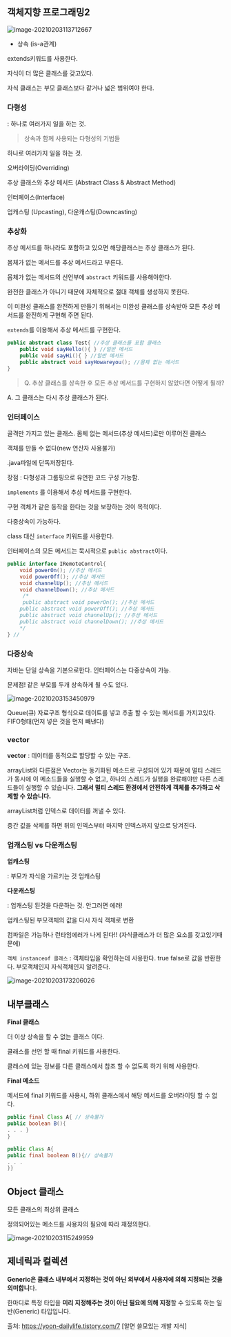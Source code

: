 ## 객체지향 프로그래밍2

![image-20210203113712667](md-images/image-20210203113712667.png)

- 상속 (is-a관계)

extends키워드를 사용한다.

자식이 더 많은 클래스를 갖고있다.

자식 클래스는 부모 클래스보다 같거나 넓은 범위여야 한다.



### 다형성

: 하나로 여러가지 일을 하는 것.

> 상속과 함께 사용되는 다형성의 기법들

하나로 여러가지 일을 하는 것.

오버라이딩(Overriding)

추상 클래스와 추상 메서드 (Abstract Class & Abstract Method)

인터페이스(Interface) 

업캐스팅 (Upcasting), 다운캐스팅(Downcasting)



### 추상화

추상 메서드를 하나라도 포함하고 있으면 해당클래스는 추상 클래스가 된다.

몸체가 없는 메서드를 추상 메서드라고 부른다.

몸체가 없는 메서드의 선언부에 `abstract` 키워드를 사용해야한다.

완전한 클래스가 아니기 때문에 자체적으로 절대 객체를 생성하지 못한다.

이 미완성 클래스를 완전하게 만들기 위해서는 미완성 클래스를 상속받아 모든 추상 메서드를 완전하게 구현해 주면 된다.

`extends`를 이용해서 추상 메서드를 구현한다.

```java
public abstract class Test{ //추상 클래스를 포함 클래스
    public void sayHello(){ } //일반 메서드
    public void sayHi(){ } //일반 메서드
    public abstract void sayHowareyou(); //몸체 없는 메서드
}

```



> Q. 추상 클래스를 상속한 후 모든 추상 메서드를 구현하지 않았다면 어떻게 될까?

A. 그 클래스는 다시 추상 클래스가 된다.



### 인터페이스

골격만 가지고 있는 클래스. 몸체 없는 메서드(추상 메서드)로만 이루어진 클래스

객체를 만들 수 없다(new 연산자 사용불가)

.java파일에 단독저장된다.

장점 : 다형성과 그룹핑으로 유연한 코드 구성 가능함.

`implements` 를 이용해서 추상 메서드를 구현한다.

구현 객체가 같은 동작을 한다는 것을 보장하는 것이 목적이다. 

다중상속이 가능하다. 

class 대신 `interface` 키워드를 사용한다.

인터페이스의 모든 메서드는 묵시적으로 `public abstract`이다.

```java
public interface IRemoteControl{
    void powerOn(); //추상 메서드
    void powerOff(); //추상 메서드
    void channelUp(); //추상 메서드
    void channelDown(); //추상 메서드
     /*
     public abstract void powerOn(); //추상 메서드
    public abstract void powerOff(); //추상 메서드
    public abstract void channelUp(); //추상 메서드
    public abstract void channelDown(); //추상 메서드
    */
} //
```





### 다중상속

자바는 단일 상속을 기본으로한다. 인터페이스는 다중상속이 가능.

문제점! 같은 부모를 두개 상속하게 될 수도 있다.

![image-20210203153450979](md-images/image-20210203153450979.png)



Queue(큐) 자료구조 형식으로 데이트를 넣고 추출 할 수 있는 메서드를 가지고있다. FIFO형태(먼저 넣은 것을 먼저 빼낸다)



### vector

**vector** : 데이터를 동적으로 할당할 수 있는 구조.

arrayList와 다른점은 Vector는 동기화된 메소드로 구성되어 있기 때문에 멀티 스레드가 동시에 이 메소드들을 실행할 수 없고, 하나의 스레드가 실행을 완료해야만 다른 스레드들이 실행할 수 있습니다. **그래서 멀티 스레드 환경에서 안전하게 객체를 추가하고 삭제할 수 있습니다.** 

arrayList처럼 인덱스로 데이터를 꺼낼 수 있다. 

중간 값을 삭제를 하면 뒤의 인덱스부터 마지막 인덱스까지 앞으로 당겨진다.



### 업캐스팅 vs 다운캐스팅

**업캐스팅**

: 부모가 자식을 가르키는 것 업캐스팅



**다운캐스팅** 

: 업캐스팅 된것을 다운하는 것. 안그러면 에러!

업캐스팅된 부모객체의 값을 다시 자식 객체로 변환

컴파일은 가능하나 런타임에러가 나게 된다!! (자식클래스가 더 많은 요소를 갖고있기때문에)

`객체 instanceof 클래스` : 객체타입을 확인하는데 사용한다. true false로 값을 반환한다. 부모객체인지 자식객체인지 알려준다.

![image-20210203173206026](md-images/image-20210203173206026.png)







## 내부클래스

**Final 클래스**

더 이상 상속을 할 수 없는 클래스 이다.

클래스를 선언 할 때 final 키워드를 사용한다.

클래스에 있는 정보를 다른 클래스에서 참조 할 수 없도록 하기 위해 사용한다.



**Final 메소드**

메서드에 final 키워드를 사용시, 하위 클래스에서 해당 메서드를 오버라이딩 할 수 없 다. 

```java
public final Class A{ // 상속불가
public boolean B(){
. . . }
}

public Class A{ 
public final boolean B(){// 상속불가
. . .
}}

```







## Object 클래스

모든 클래스의 최상위 클래스 

정의되어있는 메소드를 사용자의 필요에 따라 재정의한다.

![image-20210203115249959](md-images/image-20210203115249959.png)







## 제네릭과 컬렉션

**Generic은 클래스 내부에서 지정하는 것이 아닌 외부에서 사용자에 의해 지정되는 것을 의미합니**다.

한마디로 특정 타입을 **미리 지정해주는 것이 아닌 필요에 의해 지정**할 수 있도록 하는 일반(Generic) 타입입니다.

출처: https://yoon-dailylife.tistory.com/7 [알면 쓸모있는 개발 지식]